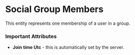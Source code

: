 
# Social Group Members

This entity represents one membership of a user in a group.

### Important Attributes

- **Join time Utc** - this is automatically set by the server.
